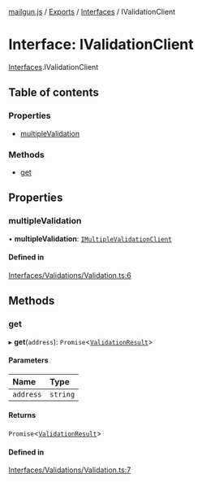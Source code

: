 [mailgun.js](../README.md) / [Exports](../modules.md) / [Interfaces](../modules/Interfaces.md) / IValidationClient

# Interface: IValidationClient

[Interfaces](../modules/Interfaces.md).IValidationClient

## Table of contents

### Properties

- [multipleValidation](Interfaces.IValidationClient.md#multiplevalidation)

### Methods

- [get](Interfaces.IValidationClient.md#get)

## Properties

### multipleValidation

• **multipleValidation**: [`IMultipleValidationClient`](Interfaces.IMultipleValidationClient.md)

#### Defined in

[Interfaces/Validations/Validation.ts:6](https://github.com/mailgun/mailgun.js/blob/90086ca/lib/Interfaces/Validations/Validation.ts#L6)

## Methods

### get

▸ **get**(`address`): `Promise`<[`ValidationResult`](../modules.md#validationresult)\>

#### Parameters

| Name | Type |
| :------ | :------ |
| `address` | `string` |

#### Returns

`Promise`<[`ValidationResult`](../modules.md#validationresult)\>

#### Defined in

[Interfaces/Validations/Validation.ts:7](https://github.com/mailgun/mailgun.js/blob/90086ca/lib/Interfaces/Validations/Validation.ts#L7)
